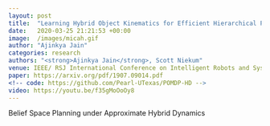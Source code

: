 ```yaml
---
layout: post
title:  "Learning Hybrid Object Kinematics for Efficient Hierarchical Planning Under Uncertainty"
date:   2020-03-25 21:21:53 +00:00
image:  /images/micah.gif
author: "Ajinkya Jain"
categories: research
authors: "<strong>Ajinkya Jain</strong>, Scott Niekum"
venue: IEEE/ RSJ International Conference on Intelligent Robots and Systems (IROS)
paper: https://arxiv.org/pdf/1907.09014.pdf
<!-- code: https://github.com/Pearl-UTexas/POMDP-HD -->
video: https://youtu.be/f35gMoOoOy8 
---
```

Belief Space Planning under Approximate Hybrid Dynamics
